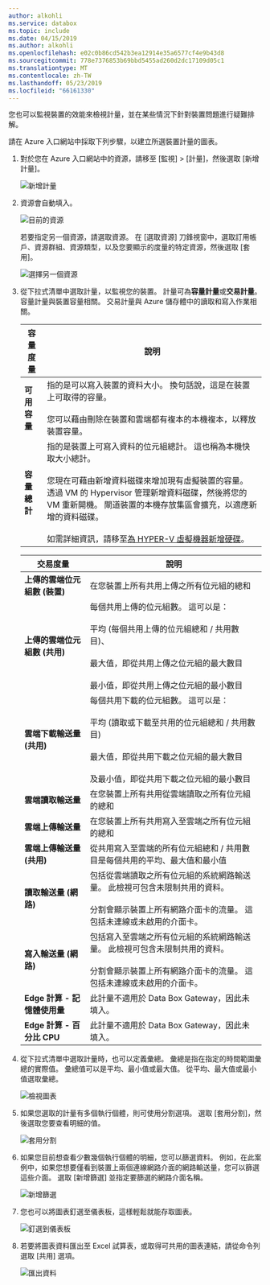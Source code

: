 ```yaml
---
author: alkohli
ms.service: databox
ms.topic: include
ms.date: 04/15/2019
ms.author: alkohli
ms.openlocfilehash: e02c0b86cd542b3ea12914e35a6577cf4e9b43d8
ms.sourcegitcommit: 778e7376853b69bbd5455ad260d2dc17109d05c1
ms.translationtype: MT
ms.contentlocale: zh-TW
ms.lasthandoff: 05/23/2019
ms.locfileid: "66161330"
---
```

您也可以監視裝置的效能來檢視計量，並在某些情況下針對裝置問題進行疑難排解。

請在 Azure 入口網站中採取下列步驟，以建立所選裝置計量的圖表。

1. 對於您在 Azure 入口網站中的資源，請移至 [監視] > [計量]，然後選取 [新增計量]。

    ![新增計量](media/data-box-edge-gateway-view-metrics/view-metrics-1.png)

2. 資源會自動填入。  

    ![目前的資源](media/data-box-edge-gateway-view-metrics/view-metrics-2.png)

    若要指定另一個資源，請選取資源。 在 [選取資源] 刀鋒視窗中，選取訂用帳戶、資源群組、資源類型，以及您要顯示的度量的特定資源，然後選取 [套用]。

    ![選擇另一個資源](media/data-box-edge-gateway-view-metrics/view-metrics-3.png)

3. 從下拉式清單中選取計量，以監視您的裝置。 計量可為**容量計量**或**交易計量**。 容量計量與裝置容量相關。 交易計量與 Azure 儲存體中的讀取和寫入作業相關。

    |容量度量                     |說明  |
    |-------------------------------------|-------------|
    |**可用容量**               | 指的是可以寫入裝置的資料大小。 換句話說，這是在裝置上可取得的容量。 <br></br>您可以藉由刪除在裝置和雲端都有複本的本機複本，以釋放裝置容量。        |
    |**容量總計**                   | 指的是裝置上可寫入資料的位元組總計。 這也稱為本機快取大小總計。 <br></br> 您現在可藉由新增資料磁碟來增加現有虛擬裝置的容量。 透過 VM 的 Hypervisor 管理新增資料磁碟，然後將您的 VM 重新開機。 閘道裝置的本機存放集區會擴充，以適應新增的資料磁碟。 <br></br>如需詳細資訊，請移至[為 HYPER-V 虛擬機器新增硬碟](https://www.youtube.com/watch?v=EWdqUw9tTe4)。 |
    
    |交易度量              | 說明         |
    |-------------------------------------|---------|
    |**上傳的雲端位元組數 (裝置)**    | 在您裝置上所有共用上傳之所有位元組的總和        |
    |**上傳的雲端位元組數 (共用)**     | 每個共用上傳的位元組數。 這可以是： <br></br> 平均 (每個共用上傳的位元組總和 / 共用數目)、  <br></br>最大值，即從共用上傳之位元組的最大數目 <br></br>最小值，即從共用上傳之位元組的最小數目      |
    |**雲端下載輸送量 (共用)**| 每個共用下載的位元組數。 這可以是： <br></br> 平均 (讀取或下載至共用的位元組總和 / 共用數目) <br></br> 最大值，即從共用下載之位元組的最大數目<br></br> 及最小值，即從共用下載之位元組的最小數目  |
    |**雲端讀取輸送量**            | 在您裝置上所有共用從雲端讀取之所有位元組的總和     |
    |**雲端上傳輸送量**          | 在您裝置上所有共用寫入至雲端之所有位元組的總和     |
    |**雲端上傳輸送量 (共用)**  | 從共用寫入至雲端的所有位元組總和 / 共用數目是每個共用的平均、最大值和最小值      |
    |**讀取輸送量 (網路)**           | 包括從雲端讀取之所有位元組的系統網路輸送量。 此檢視可包含未限制共用的資料。 <br></br>分割會顯示裝置上所有網路介面卡的流量。 這包括未連線或未啟用的介面卡。      |
    |**寫入輸送量 (網路)**       | 包括寫入至雲端之所有位元組的系統網路輸送量。 此檢視可包含未限制共用的資料。 <br></br>分割會顯示裝置上所有網路介面卡的流量。 這包括未連線或未啟用的介面卡。          |
    |**Edge 計算 - 記憶體使用量**      | 此計量不適用於 Data Box Gateway，因此未填入。          |
    |**Edge 計算 - 百分比 CPU**    | 此計量不適用於 Data Box Gateway，因此未填入。         |

4. 從下拉式清單中選取計量時，也可以定義彙總。 彙總是指在指定的時間範圍彙總的實際值。 彙總值可以是平均、最小值或最大值。 從平均、最大值或最小值選取彙總。

    ![檢視圖表](media/data-box-edge-gateway-view-metrics/view-metrics-4.png)

5. 如果您選取的計量有多個執行個體，則可使用分割選項。 選取 [套用分割]，然後選取您要查看明細的值。

    ![套用分割](media/data-box-edge-gateway-view-metrics/view-metrics-5.png)

6. 如果您目前想查看少數幾個執行個體的明細，您可以篩選資料。 例如，在此案例中，如果您想要僅看到裝置上兩個連線網路介面的網路輸送量，您可以篩選這些介面。 選取 [新增篩選] 並指定要篩選的網路介面名稱。

    ![新增篩選](media/data-box-edge-gateway-view-metrics/view-metrics-6.png)

7. 您也可以將圖表釘選至儀表板，這樣輕鬆就能存取圖表。

    ![釘選到儀表板](media/data-box-edge-gateway-view-metrics/view-metrics-7.png)

8. 若要將圖表資料匯出至 Excel 試算表，或取得可共用的圖表連結，請從命令列選取 [共用] 選項。

    ![匯出資料](media/data-box-edge-gateway-view-metrics/view-metrics-8.png)